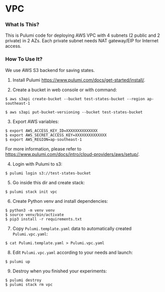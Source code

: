 # VPC

### What Is This?

This is Pulumi code for deploying AWS VPC with 4 subnets (2 public and 2 private) in 2 AZs. Each private subnet needs NAT gateway/EIP for Internet access.

### How To Use It?

We use AWS S3 backend for saving states.

1. Install Pulumi https://www.pulumi.com/docs/get-started/install/.

2. Create a bucket in web console or with command:
```
$ aws s3api create-bucket --bucket test-states-bucket --region ap-southeast-1

$ aws s3api put-bucket-versioning --bucket test-states-bucket
```

3. Export AWS variables:
```
$ export AWS_ACCESS_KEY_ID=XXXXXXXXXXXXXX
$ export AWS_SECRET_ACCESS_KEY=XXXXXXXXXXXXXX
$ export AWS_REGION=ap-southeast-1
```
For more information, please refer to https://www.pulumi.com/docs/intro/cloud-providers/aws/setup/.

4. Login with Pulumi to s3:
```
$ pulumi login s3://test-states-bucket
```

5. Go inside this dir and create stack:
```
$ pulumi stack init vpc
```

6. Create Python venv and install dependencies:
```
$ python3 -m venv venv
$ source venv/bin/activate
$ pip3 install -r requirements.txt
```

7. Copy `Pulumi.template.yaml` data to automatically created `Pulumi.vpc.yaml`:
```
$ cat Pulumi.template.yaml > Pulumi.vpc.yaml
```

8. Edit `Pulumi.vpc.yaml` according to your needs and launch:
```
$ pulumi up
```

9. Destroy when you finished your experiments:
```
$ pulumi destroy
$ pulumi stack rm vpc
``` 